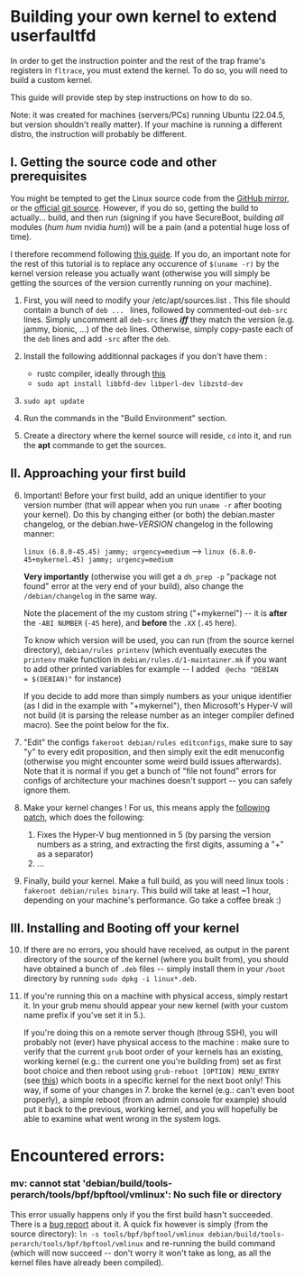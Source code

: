 # Building your own kernel to extend userfaultfd

In order to get the instruction pointer and the rest of the trap frame's registers in `fltrace`, you must extend the kernel. To do so, you will need to build a custom kernel. 

This guide will provide step by step instructions on how to do so.

Note: it was created for machines (servers/PCs) running Ubuntu (22.04.5, but version shouldn't really matter). If your machine is running a different distro, the instruction will probably be different.

## I. Getting the source code and other prerequisites

You might be tempted to get the Linux source code from the [GitHub mirror](https://github.com/torvalds/linux), or the [official git source](https://git.kernel.org/pub/scm/linux/kernel/git/stable/linux.git/). However, if you do so, getting the build to actually... build, and then run (signing if you have SecureBoot, building _all_ modules (*hum hum* nvidia *hum*)) will be a pain (and a potential huge loss of time).

I therefore recommend following [this guide](https://wiki.ubuntu.com/Kernel/BuildYourOwnKernel). If you do, an important note for the rest of this tutorial is to replace any occurence of `$(uname -r)` by the kernel version release you actually want (otherwise you will simply be getting the sources of the version currently running on your machine).

1. First, you will need to modify your /etc/apt/sources.list . This file should contain a bunch of `deb ... ` lines, followed by commented-out `deb-src` lines. Simply uncomment all `deb-src` lines ***iff*** they match the version (e.g. jammy, bionic, ...) of the `deb` lines. Otherwise, simply copy-paste each of the `deb` lines and add `-src` after the `deb`.

2. Install the following additionnal packages if you don't have them :
    * rustc compiler, ideally through [this](https://www.rust-lang.org/tools/install) 
    * `sudo apt install libbfd-dev libperl-dev libzstd-dev`


3. `sudo apt update`

4. Run the commands in the "Build Environment" section. 
5. Create a directory where the kernel source will reside, `cd` into it, and run the **apt** commande to get the sources.

## II. Approaching your first build

6. Important! Before your first build, add an unique identifier to your version number (that will appear when you run `uname -r` after booting your kernel). Do this by changing either (or both) the debian.master changelog, or the debian.hwe-*VERSION* changelog in the following manner: 

    `linux (6.8.0-45.45) jammy; urgency=medium` --> `linux (6.8.0-45+mykernel.45) jammy; urgency=medium`
    
    **Very importantly** (otherwise you will get a `dh_prep -p` "package not found" error at the very end of your build), also change the `/debian/changelog` in the same way.

    Note the placement of the my custom string ("+mykernel") -- it is **after** the `-ABI NUMBER` (`-45` here), and **before** the `.XX` (`.45` here).

    To know which version will be used, you can run (from the source kernel directory), `debian/rules printenv` (which eventually executes the `printenv` make function in `debian/rules.d/1-maintainer.mk` if you want to add other printed variables for example -- I added `	@echo "DEBIAN                    = $(DEBIAN)"` for instance)

    If you decide to add more than simply numbers as your unique identifier (as I did in the example with "+mykernel"), then Microsoft's Hyper-V will not build (it is parsing the release number as an integer compiler defined macro). See the point below for the fix.

6. "Edit" the configs `fakeroot debian/rules editconfigs`, make sure to say "y" to every edit proposition, and then simply exit the edit menuconfig (otherwise you might encounter some weird build issues afterwards). Note that it is normal if you get a bunch of "file not found" errors for configs of architecture your machines doesn't support -- you can safely ignore them.

7. Make your kernel changes ! For us, this means apply the [following patch](TODO), which does the following:
    1. Fixes the Hyper-V bug mentionned in 5 (by parsing the version numbers as a string, and extracting the first digits, assuming a "+" as a separator)
    2. ...

9. Finally, build your kernel. Make a full build, as you will need linux tools : `fakeroot debian/rules binary`. This build will take at least ~1 hour, depending on your machine's performance. Go take a coffee break :)

##  III. Installing and Booting off your kernel 

10. If there are no errors, you should have received, as output in the parent directory of the source of the kernel (where you built from), you should have obtained a bunch of `.deb` files -- simply install them in your `/boot` directory by running `sudo dpkg -i linux*.deb`.

10. If you're running this on a machine with physical access, simply restart it. In your grub menu should appear your new kernel (with your custom name prefix if you've set it in 5.). 
    
    If you're doing this on a remote server though (throug SSH), you will probably not (ever) have physical access to the machine : make sure to verify that the current `grub` boot order of your kernels has an existing, working kernel (e.g.: the current one you're building from) set as first boot choice and then reboot using `grub-reboot [OPTION] MENU_ENTRY` (see [this](https://askubuntu.com/questions/574295/how-can-i-get-grub2-to-boot-a-different-option-only-on-the-next-boot)) which boots in a specific kernel for the next boot only! This way, if some of your changes in 7. broke the kernel (e.g.: can't even boot properly), a simple reboot (from an admin console for example) should put it back to the previous, working kernel, and you will hopefully be able to examine what went wrong in the system logs.

# Encountered errors:

### mv: cannot stat 'debian/build/tools-perarch/tools/bpf/bpftool/vmlinux': No such file or directory

This error usually happens only if you the first build hasn't succeeded. There is a [bug report](https://bugs.launchpad.net/ubuntu/+source/linux/+bug/2047683) about it. A quick fix however is simply (from the source directory): `ln -s tools/bpf/bpftool/vmlinux debian/build/tools-perarch/tools/bpf/bpftool/vmlinux` and re-running the build command (which will now succeed -- don't worry it won't take as long, as all the kernel files have already been compiled).  